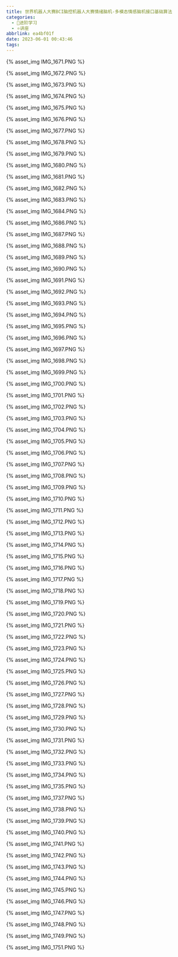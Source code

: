 ```yaml
---
title: 世界机器人大赛BCI脑控机器人大赛情绪脑机-多模态情感脑机接口基础算法
categories:
  - 🌙进阶学习
  - ⭐讲座
abbrlink: ea4bf01f
date: 2023-06-01 00:43:46
tags:
---
```


{% asset_img IMG_1671.PNG %}

<!--more-->

{% asset_img IMG_1672.PNG %}

{% asset_img IMG_1673.PNG %}

{% asset_img IMG_1674.PNG %}

{% asset_img IMG_1675.PNG %}

{% asset_img IMG_1676.PNG %}

{% asset_img IMG_1677.PNG %}

{% asset_img IMG_1678.PNG %}

{% asset_img IMG_1679.PNG %}

{% asset_img IMG_1680.PNG %}

{% asset_img IMG_1681.PNG %}

{% asset_img IMG_1682.PNG %}

{% asset_img IMG_1683.PNG %}

{% asset_img IMG_1684.PNG %}

{% asset_img IMG_1686.PNG %}

{% asset_img IMG_1687.PNG %}

{% asset_img IMG_1688.PNG %}

{% asset_img IMG_1689.PNG %}

{% asset_img IMG_1690.PNG %}

{% asset_img IMG_1691.PNG %}

{% asset_img IMG_1692.PNG %}

{% asset_img IMG_1693.PNG %}

{% asset_img IMG_1694.PNG %}

{% asset_img IMG_1695.PNG %}

{% asset_img IMG_1696.PNG %}

{% asset_img IMG_1697.PNG %}

{% asset_img IMG_1698.PNG %}

{% asset_img IMG_1699.PNG %}

{% asset_img IMG_1700.PNG %}

{% asset_img IMG_1701.PNG %}

{% asset_img IMG_1702.PNG %}

{% asset_img IMG_1703.PNG %}

{% asset_img IMG_1704.PNG %}

{% asset_img IMG_1705.PNG %}

{% asset_img IMG_1706.PNG %}

{% asset_img IMG_1707.PNG %}

{% asset_img IMG_1708.PNG %}

{% asset_img IMG_1709.PNG %}

{% asset_img IMG_1710.PNG %}

{% asset_img IMG_1711.PNG %}

{% asset_img IMG_1712.PNG %}

{% asset_img IMG_1713.PNG %}

{% asset_img IMG_1714.PNG %}

{% asset_img IMG_1715.PNG %}

{% asset_img IMG_1716.PNG %}

{% asset_img IMG_1717.PNG %}

{% asset_img IMG_1718.PNG %}

{% asset_img IMG_1719.PNG %}

{% asset_img IMG_1720.PNG %}

{% asset_img IMG_1721.PNG %}

{% asset_img IMG_1722.PNG %}

{% asset_img IMG_1723.PNG %}

{% asset_img IMG_1724.PNG %}

{% asset_img IMG_1725.PNG %}

{% asset_img IMG_1726.PNG %}

{% asset_img IMG_1727.PNG %}

{% asset_img IMG_1728.PNG %}

{% asset_img IMG_1729.PNG %}

{% asset_img IMG_1730.PNG %}

{% asset_img IMG_1731.PNG %}

{% asset_img IMG_1732.PNG %}

{% asset_img IMG_1733.PNG %}

{% asset_img IMG_1734.PNG %}

{% asset_img IMG_1735.PNG %}

{% asset_img IMG_1737.PNG %}

{% asset_img IMG_1738.PNG %}

{% asset_img IMG_1739.PNG %}

{% asset_img IMG_1740.PNG %}

{% asset_img IMG_1741.PNG %}

{% asset_img IMG_1742.PNG %}

{% asset_img IMG_1743.PNG %}

{% asset_img IMG_1744.PNG %}

{% asset_img IMG_1745.PNG %}

{% asset_img IMG_1746.PNG %}

{% asset_img IMG_1747.PNG %}

{% asset_img IMG_1748.PNG %}

{% asset_img IMG_1749.PNG %}

{% asset_img IMG_1751.PNG %}
